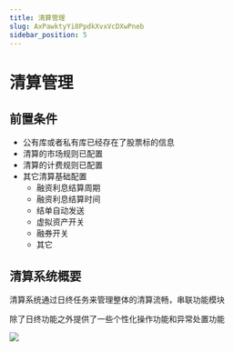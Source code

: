 ```yaml
---
title: 清算管理
slug: AxPawktyYi8PpdkXvxVcDXwPneb
sidebar_position: 5
---
```



# 清算管理

## 前置条件

- 公有库或者私有库已经存在了股票标的信息
- 清算的市场规则已配置
- 清算的计费规则已配置
- 其它清算基础配置
    - 融资利息结算周期
    - 融资利息结算时间
    - 结单自动发送
    - 虚拟资产开关
    - 融券开关
    - 其它

## 清算系统概要

清算系统通过日终任务来管理整体的清算流畅，串联功能模块

除了日终功能之外提供了一些个性化操作功能和异常处置功能

<img src="/assets/Wzh1b9m3jo0W3uxw6EMcda7dnFd.jpeg" src-width="2274" src-height="1296" align="center"/>

